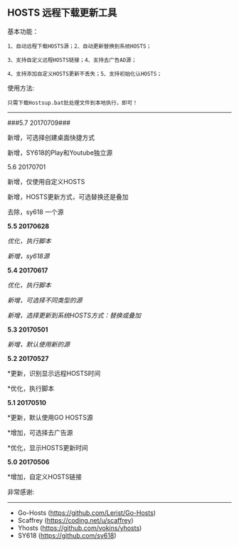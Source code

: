 ## HOSTS 远程下载更新工具 ##

基本功能：

    1、自动远程下载HOSTS源；2、自动更新替换到系统HOSTS；

    3、支持自定义远程HOSTS链接；4、支持去广告AD源；

    4、支持添加自定义HOSTS更新不丢失；5、支持初始化认HOSTS；

使用方法:

    只需下载Hostsup.bat批处理文件到本地执行，即可！


---------------------------------------------------------------

###5.7 20170709###

新增，可选择创建桌面快捷方式

新增，SY618的Play和Youtube独立源


5.6 20170701

新增，仅使用自定义HOSTS

新增，HOSTS更新方式，可选替换还是叠加

去除，sy618 一个源



**5.5   20170628**

*优化，执行脚本*

*新增，sy618源*



**5.4   20170617**

*优化，执行脚本*

*新增，可选择不同类型的源*

*新增，选择更新到系统HOSTS方式：替换或叠加*



**5.3   20170501**

*新增，默认使用新的源*



**5.2   20170527**

*更新，识别显示远程HOSTS时间

*优化，执行脚本



**5.1   20170510**

*更新，默认使用GO HOSTS源

*增加，可选择去广告源

*优化，显示HOSTS更新时间



**5.0   20170506**

*增加，自定义HOSTS链接




非常感谢:
_______

* Go-Hosts (https://github.com/Lerist/Go-Hosts)
* Scaffrey (https://coding.net/u/scaffrey)
* Yhosts (https://github.com/vokins/yhosts)
* SY618 (https://github.com/sy618)
